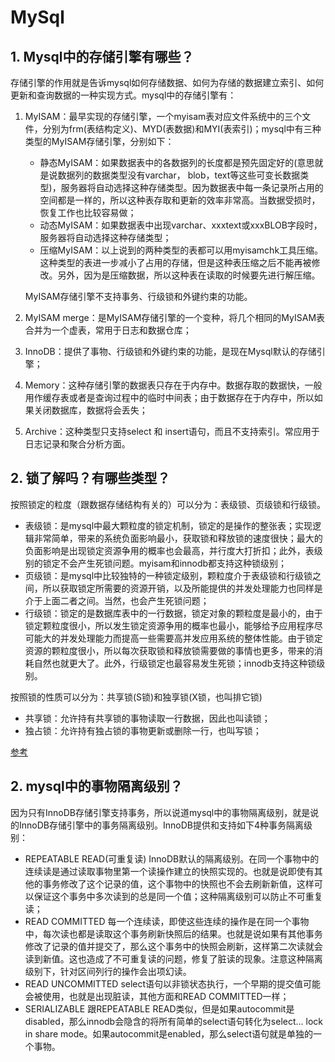 # MySql

## 1. Mysql中的存储引擎有哪些？

存储引擎的作用就是告诉mysql如何存储数据、如何为存储的数据建立索引、如何更新和查询数据的一种实现方式。mysql中的存储引擎有：

1. MyISAM：最早实现的存储引擎，一个myisam表对应文件系统中的三个文件，分别为frm(表结构定义)、MYD(表数据)和MYI(表索引)；mysql中有三种类型的MyISAM存储引擎，分别如下：

   - 静态MyISAM：如果数据表中的各数据列的长度都是预先固定好的(意思就是说数据列的数据类型没有varchar， blob，text等这些可变长数据类型)，服务器将自动选择这种存储类型。因为数据表中每一条记录所占用的空间都是一样的，所以这种表存取和更新的效率非常高。当数据受损时，恢复工作也比较容易做；
   - 动态MyISAM：如果数据表中出现varchar、xxxtext或xxxBLOB字段时，服务器将自动选择这种存储类型；
   - 压缩MyISAM：以上说到的两种类型的表都可以用myisamchk工具压缩。这种类型的表进一步减小了占用的存储，但是这种表压缩之后不能再被修改。另外，因为是压缩数据，所以这种表在读取的时候要先进行解压缩。

   MyISAM存储引擎不支持事务、行级锁和外键约束的功能。

2. MyISAM merge：是MyISAM存储引擎的一个变种，将几个相同的MyISAM表合并为一个虚表，常用于日志和数据仓库；

3. InnoDB：提供了事物、行级锁和外键约束的功能，是现在Mysql默认的存储引擎；

4. Memory：这种存储引擎的数据表只存在于内存中。数据存取的数据快，一般用作缓存表或者是查询过程中的临时中间表；由于数据存在于内存中，所以如果关闭数据库，数据将会丢失；

5. Archive：这种类型只支持select 和 insert语句，而且不支持索引。常应用于日志记录和聚合分析方面。

## 2. 锁了解吗？有哪些类型？

按照锁定的粒度（跟数据存储结构有关的）可以分为：表级锁、页级锁和行级锁。

- 表级锁：是mysql中最大颗粒度的锁定机制，锁定的是操作的整张表；实现逻辑非常简单，带来的系统负面影响最小，获取锁和释放锁的速度很快；最大的负面影响是出现锁定资源争用的概率也会最高，并行度大打折扣；此外，表级别的锁定不会产生死锁问题。myisam和innodb都支持这种锁级别；
- 页级锁：是mysql中比较独特的一种锁定级别，颗粒度介于表级锁和行级锁之间，所以获取锁定所需要的资源开销，以及所能提供的并发处理能力也同样是介于上面二者之间。当然，也会产生死锁问题；
- 行级锁：锁定的是数据库表中的一行数据，锁定对象的颗粒度是最小的，由于锁定颗粒度很小，所以发生锁定资源争用的概率也最小，能够给予应用程序尽可能大的并发处理能力而提高一些需要高并发应用系统的整体性能。由于锁定资源的颗粒度很小，所以每次获取锁和释放锁需要做的事情也更多，带来的消耗自然也就更大了。此外，行级锁定也最容易发生死锁；innodb支持这种锁级别。

按照锁的性质可以分为：共享锁(S锁)和独享锁(X锁，也叫排它锁)

- 共享锁：允许持有共享锁的事物读取一行数据，因此也叫读锁；
- 独占锁：允许持有独占锁的事物更新或删除一行，也叫写锁；

[参考](https://www.cnblogs.com/lsxuejava/p/7305920.html)

## 2. mysql中的事物隔离级别？

因为只有InnoDB存储引擎支持事务，所以说道mysql中的事物隔离级别，就是说的InnoDB存储引擎中的事务隔离级别。InnoDB提供和支持如下4种事务隔离级别：

- REPEATABLE READ(可重复读)
  InnoDB默认的隔离级别。在同一个事物中的连续读是通过读取事物里第一个读操作建立的快照实现的。也就是说即使有其他的事务修改了这个记录的值，这个事物中的快照也不会去刷新新值，这样可以保证这个事务中多次读到的总是同一个值；这种隔离级别可以防止不可重复读；
- READ COMMITTED
  每一个连续读，即使这些连续的操作是在同一个事物中，每次读也都是读取这个事务刷新快照后的结果。也就是说如果有其他事务修改了记录的值并提交了，那么这个事务中的快照会刷新，这样第二次读就会读到新值。这也造成了不可重复读的问题，修复了脏读的现象。注意这种隔离级别下，针对区间列行的操作会出项幻读。
- READ UNCOMMITTED
  select语句以非锁状态执行，一个早期的提交值可能会被使用，也就是出现脏读，其他方面和READ COMMITTED一样；
- SERIALIZABLE
  跟REPEATABLE READ类似，但是如果autocommit是disabled，那么innodb会隐含的将所有简单的select语句转化为select... lock in share mode。如果autocommit是enabled，那么select语句就是单独的一个事物。

